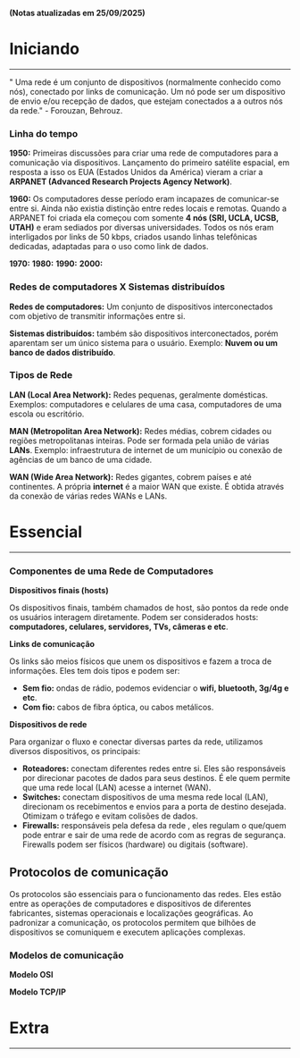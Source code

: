 **(Notas atualizadas em 25/09/2025)**
# Iniciando
---
" Uma rede é um conjunto de dispositivos (normalmente conhecido como nós), conectado por links de comunicação. Um nó pode ser um dispositivo de envio e/ou recepção de dados, que estejam conectados a a outros nós da rede." - Forouzan, Behrouz.

### Linha do tempo

**1950:** Primeiras discussões para criar uma rede de computadores para a comunicação via dispositivos. Lançamento do primeiro satélite espacial, em resposta a isso os EUA (Estados Unidos da América) vieram a criar a **ARPANET (Advanced Research Projects Agency Network)**.

**1960:** Os computadores desse período eram incapazes de comunicar-se entre si. Ainda não existia distinção entre redes locais e remotas.  Quando a ARPANET foi criada ela começou com somente **4 nós (SRI, UCLA, UCSB, UTAH)** e eram sediados por diversas universidades. Todos os nós eram interligados por links de 50 kbps, criados usando linhas telefônicas dedicadas, adaptadas para o uso como link de dados.

**1970:**
**1980:**
**1990:**
**2000:**

### Redes de computadores X Sistemas distribuídos

**Redes de computadores:** Um conjunto de dispositivos interconectados com objetivo de transmitir informações entre si.

**Sistemas distribuídos:** também são dispositivos interconectados, porém aparentam ser um único sistema para o usuário. Exemplo: **Nuvem ou um banco de dados distribuído**.

### Tipos de Rede

**LAN (Local Area Network):** Redes pequenas, geralmente domésticas. Exemplos: computadores e celulares de uma casa, computadores de uma escola ou escritório.

**MAN (Metropolitan Area Network):** Redes médias, cobrem cidades ou regiões metropolitanas inteiras. Pode ser formada pela união de várias **LANs**. Exemplo: infraestrutura de internet de um município ou conexão de agências de um banco de uma cidade. 

**WAN (Wide Area Network):** Redes gigantes, cobrem países e até continentes. A própria **internet** é a maior WAN que existe. É obtida através da conexão de várias redes WANs e LANs.

# Essencial
---
### Componentes de uma Rede de Computadores

**Dispositivos finais (hosts)**

Os dispositivos finais, também chamados de host, são pontos da rede onde os usuários interagem diretamente. Podem ser considerados hosts: **computadores, celulares, servidores, TVs, câmeras e etc**.

**Links de comunicação**

Os links são meios físicos que unem os dispositivos e fazem a troca de informações. Eles tem dois tipos e podem ser:

- **Sem fio:** ondas de rádio, podemos evidenciar o **wifi, bluetooth, 3g/4g e etc**.
- **Com fio:** cabos de fibra óptica, ou cabos metálicos.

**Dispositivos de rede**

Para organizar o fluxo e conectar diversas partes da rede, utilizamos diversos dispositivos, os principais:

- **Roteadores:** conectam diferentes redes entre si. Eles são responsáveis por direcionar pacotes de dados para seus destinos. É ele quem permite que uma rede local (LAN) acesse a internet (WAN).
- **Switches:** conectam dispositivos de uma mesma rede local (LAN), direcionam os recebimentos e envios para a porta de destino desejada. Otimizam o tráfego e evitam colisões de dados.
- **Firewalls:** responsáveis pela defesa da rede , eles regulam o que/quem pode entrar e sair de uma rede de acordo com as regras de segurança. Firewalls podem ser físicos (hardware) ou digitais (software).

## Protocolos de comunicação

Os protocolos são essenciais para o funcionamento das redes. Eles estão entre as operações de computadores e dispositivos de diferentes fabricantes, sistemas operacionais e localizações geográficas. Ao padronizar a comunicação, os protocolos permitem que bilhões de dispositivos se comuniquem e executem aplicações complexas.

### Modelos de comunicação

**Modelo OSI**

**Modelo TCP/IP**



# Extra
---
